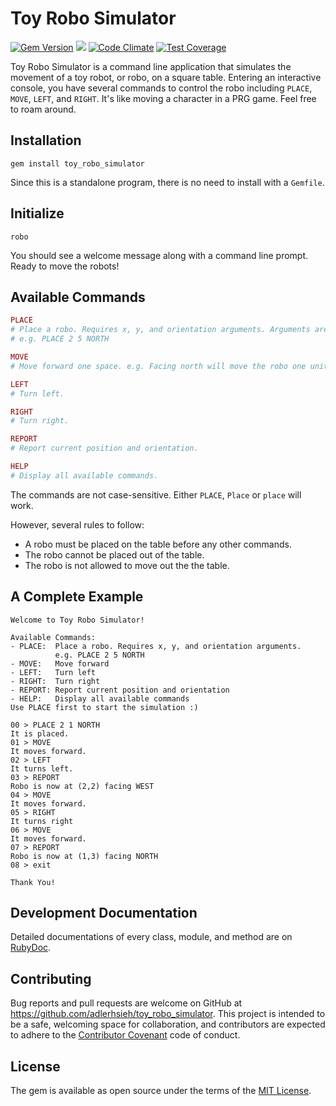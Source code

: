 # Toy Robo Simulator

[![Gem Version](https://badge.fury.io/rb/toy_robo_simulator.svg)](https://rubygems.org/gems/toy_robo_simulator) [![](https://travis-ci.org/adlerhsieh/toy_robo_simulator.svg)](https://travis-ci.org/adlerhsieh/toy_robo_simulator) [![Code Climate](https://codeclimate.com/github/adlerhsieh/toy_robo_simulator/badges/gpa.svg)](https://codeclimate.com/github/adlerhsieh/toy_robo_simulator) [![Test Coverage](https://codeclimate.com/github/adlerhsieh/toy_robo_simulator/badges/coverage.svg)](https://codeclimate.com/github/adlerhsieh/toy_robo_simulator/coverage)

Toy Robo Simulator is a command line application that simulates the movement of a toy robot, or robo, on a square table. Entering an interactive console, you have several commands to control the robo including `PLACE`, `MOVE`, `LEFT`, and `RIGHT`. It's like moving a character in a PRG game. Feel free to roam around. 

## Installation

```
gem install toy_robo_simulator
```

Since this is a standalone program, there is no need to install with a `Gemfile`.

## Initialize

```
robo
```

You should see a welcome message along with a command line prompt. Ready to move the robots!

## Available Commands

```ruby
PLACE
# Place a robo. Requires x, y, and orientation arguments. Arguments are separated by a white space.
# e.g. PLACE 2 5 NORTH

MOVE
# Move forward one space. e.g. Facing north will move the robo one unit toward north.

LEFT
# Turn left.

RIGHT
# Turn right.

REPORT
# Report current position and orientation.

HELP
# Display all available commands.
```

The commands are not case-sensitive. Either `PLACE`, `Place` or `place` will work. 

However, several rules to follow:

- A robo must be placed on the table before any other commands.
- The robo cannot be placed out of the table.
- The robo is not allowed to move out the the table.

## A Complete Example

```
Welcome to Toy Robo Simulator!

Available Commands:
- PLACE:  Place a robo. Requires x, y, and orientation arguments.
          e.g. PLACE 2 5 NORTH
- MOVE:   Move forward
- LEFT:   Turn left
- RIGHT:  Turn right
- REPORT: Report current position and orientation
- HELP:   Display all available commands
Use PLACE first to start the simulation :)

00 > PLACE 2 1 NORTH
It is placed.
01 > MOVE
It moves forward.
02 > LEFT
It turns left.
03 > REPORT
Robo is now at (2,2) facing WEST
04 > MOVE
It moves forward.
05 > RIGHT
It turns right
06 > MOVE
It moves forward.
07 > REPORT
Robo is now at (1,3) facing NORTH
08 > exit

Thank You!
```

## Development Documentation

Detailed documentations of every class, module, and method are on [RubyDoc](http://www.rubydoc.info/gems/toy_robo_simulator/1.0.0).

## Contributing

Bug reports and pull requests are welcome on GitHub at https://github.com/adlerhsieh/toy_robo_simulator. This project is intended to be a safe, welcoming space for collaboration, and contributors are expected to adhere to the [Contributor Covenant](contributor-covenant.org) code of conduct.

## License

The gem is available as open source under the terms of the [MIT License](http://opensource.org/licenses/MIT).

